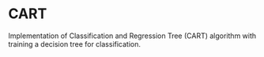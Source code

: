 # CART
 Implementation of Classification and Regression Tree (CART) algorithm with training a decision tree for classification.
